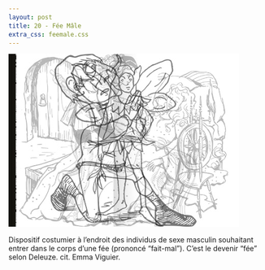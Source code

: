 ```yaml
---
layout: post
title: 20 - Fée Mâle
extra_css: feemale.css
---
```


<img src="/img/20.feemale.jpg"/>

Dispositif costumier à l’endroit des individus de sexe masculin souhaitant entrer dans le corps d’une fée (prononcé “fait-mal”).
C’est le devenir “fée” selon Deleuze. cit. Emma Viguier.
